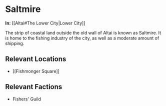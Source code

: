 # Saltmire

**In:** [[Altai#The Lower City|Lower City]]

The strip of coastal land outside the old wall of Altai is known as Saltmire. It is home to the fishing industry of the city, as well as a moderate amount of shipping. 

## Relevant Locations

- [[Fishmonger Square]]
## Relevant Factions

- Fishers' Guild